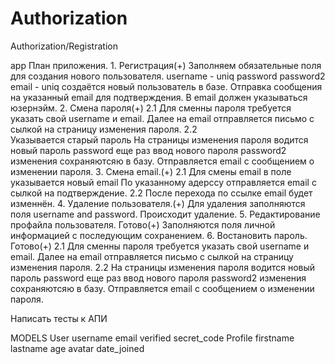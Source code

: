 # Authorization
Authorization/Registration


app
    План приложения.
        1. Регистрация(+)
            Заполняем обязательные поля для создания нового пользователя.
                username - uniq
                password
                password2
                email - uniq
            создаётся новый пользователь в базе.
            Отправка сообщения на указанный email для подтверждения.
                В email должен указываться юзернэйм.
        2. Смена пароля(+)
            2.1
                Для сменны пароля требуется указать свой username и email. 
                Далее на email отправляется письмо с сылкой на страницу изменения пароля.
            2.2   
                Указывается старый пароль
                На страницы изменения пароля водится новый пароль password
                еще раз ввод нового пароля password2
                изменения сохраняютсяю в базу.
                Отправляется email с сообщением о изменении пароля.
        3. Смена email.(+)
            2.1
                Для смены email в поле указывается новый email
                По указанному адерссу отправляется email с сылкой на подтверждение.
            2.2
                После перехода по ссылке email будет изменнён. 
        4. Удаление пользователя.(+)
            Для удаления заполняются поля username and password.
            Происходит удаление.
        5. Редактирование профайла пользователя. Готово(+)
            Заполняются поля личной информацией с последующим сохранением.
        6. Востановить пароль. Готово(+)
            2.1
                Для сменны пароля требуется указать свой username и email. 
                Далее на email отправляется письмо с сылкой на страницу изменения пароля.
            2.2
                На страницы изменения пароля водится новый пароль password
                еще раз ввод нового пароля password2
                изменения сохраняютсяю в базу.
                Отправляется email с сообщением о изменении пароля.
        


Написать тесты к АПИ



MODELS
    User
        username
        email
        verified
        secret_code
    Profile
        firstname
        lastname
        age
        avatar
        date_joined    